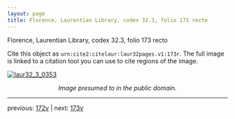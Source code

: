 ```yaml
---
layout: page
title: Florence, Laurentian Library, codex 32.3, folio 173 recto
---
```


Florence, Laurentian Library, codex 32.3, folio 173 recto

Cite this object as `urn:cite2:citelaur:laur32pages.v1:173r`.  The full image is linked to a citation tool you can use to cite regions of the image.

[![laur32_3_0353](http://www.homermultitext.org/iipsrv?IIIF=/project/homer/pyramidal/deepzoom/citelaur/laur32imgs/v1/laur32_3_0353.tif/full/800,/0/default.jpg)](http://www.homermultitext.org/ict2/?urn=urn:cite2:citelaur:laur32imgs.v1:laur32_3_0353) 

<p style="text-align: center; font-style: italic;">Image presumed to in the public domain.</p>

---

previous: [172v](../172v/) | next: [173v](../173v/)